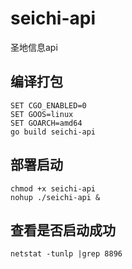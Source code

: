 # seichi-api
圣地信息api

## 编译打包
```
SET CGO_ENABLED=0
SET GOOS=linux
SET GOARCH=amd64
go build seichi-api
```
## 部署启动
```
chmod +x seichi-api
nohup ./seichi-api &
```

## 查看是否启动成功
```
netstat -tunlp |grep 8896
```

